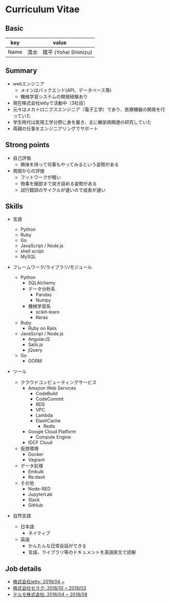 # Curriculum Vitae

## Basic

|key|value|
|---|-----|
|Name|清水　陽平 (Yohei Shimizu)|

## Summary

- webエンジニア
  - メインはバックエンド(API、データベース等)
  - 機械学習システムの開発経験あり
- 現在株式会社iettyで活動中（3社目）
- 元々はメカトロニクスエンジニア（電子工学）であり、医療機器の開発を行っていた
- 学生時代は医用工学分野に身を置き、主に糖尿病関連の研究していた
- 両親の仕事をエンジニアリングでサポート

## Strong points

- 自己評価
  - 興味を持って何事もやってみるという姿勢がある
- 周囲からの評価
  - フットワークが軽い
  - 物事を細部まで突き詰める姿勢がある
  - 試行錯誤のサイクルが速いので成長が速い

## Skills

- 言語
  - Python
  - Ruby
  - Go
  - JavaScript / Node.js
  - shell script
  - MySQL

- フレームワーク/ライブラリ/モジュール
  - Python
    - SQLAlchemy
    - データ分析系
      - Pandas
      - Numpy
    - 機械学習系
      - scikit-learn
      - Keras
  - Ruby
    - Ruby on Rails
  - JavaScript / Node.js
    - AngularJS
    - Sails.js
    - jQuery
  - Go
    - GORM

- ツール
  - クラウドコンピューティングサービス
    - Amazon Web Services
      - CodeBuild
      - CodeCommit
      - RDS
      - VPC
      - Lambda
      - ElastiCache
        - Redis
    - Google Cloud Platform
      - Compute Engine
    - IDCF Cloud
  - 仮想環境
    - Docker
    - Vagrant
  - データ処理
    - Embulk
    - Re:dash
  - その他
    - Node-RED
    - JupyterLab
    - Slack
    - GitHub

- 自然言語
  - 日本語
    - ネイティブ
  - 英語
    - かんたんな日常会話ができる
    - 言語、ライブラリ等のドキュメントを英語原文で読解

## Job details

- [株式会社ietty: 2019/04 ~](./ietty.md)
- [株式会社セラク: 2018/10 ~ 2019/03](./seraku.md)
- [テルモ株式会社: 2016/04 ~ 2018/08](./terumo.md)
